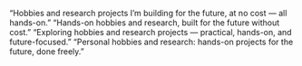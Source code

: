 “Hobbies and research projects I’m building for the future, at no cost — all hands-on.”
“Hands-on hobbies and research, built for the future without cost.”
“Exploring hobbies and research projects — practical, hands-on, and future-focused.”
“Personal hobbies and research: hands-on projects for the future, done freely.”
